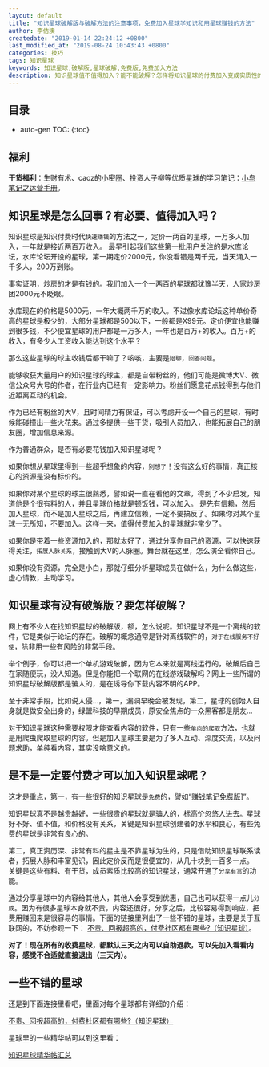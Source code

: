 ```yaml
---
layout: default
title: "知识星球破解版与破解方法的注意事项，免费加入星球学知识和用星球赚钱的方法"
author: 李佶澳
createdate: "2019-01-14 22:24:12 +0800"
last_modified_at: "2019-08-24 10:43:43 +0800"
categories: 技巧
tags: 知识星球
keywords: 知识星球,破解版,星球破解,免费版,免费加入方法
description: 知识星球值不值得加入？能不能破解？怎样将知识星球的付费加入变成实质性的免费加入？
---
```


## 目录
* auto-gen TOC:
{:toc}

## 福利

**干货福利**：生财有术、caoz的小密圈、投资人子柳等优质星球的学习笔记：[小鸟笔记之运营手册](https://www.lijiaocn.com/oper/)。

## 知识星球是怎么回事？有必要、值得加入吗？

知识星球是知识付费时代`快速赚钱`的方法之一，定价一两百的星球，一万多人加入，一年就是接近两百万收入。
最早引起我们这些第一批用户关注的是水库论坛，水库论坛开设的星球，第一期定价2000元，你没看错是两千元，当天涌入一千多人，200万到账。

事实证明，炒房的才是有钱的。我们加入一个一两百的星球都犹豫半天，人家炒房团2000元不眨眼。

水库现在的价格是5000元，一年大概两千万的收入。不过像水库论坛这种单价奇高的星球是极少的，大部分星球都是500以下，一般都是X99元。定价便宜也能赚到很多钱，不少便宜星球的用户都是一万多人，一年也是百万+的收入。百万+的收入，有多少人工资收入能达到这个水平？

那么这些星球的球主收钱后都干嘛了？咳咳，主要是`陪聊`，`回答问题`。

能够收获大量用户的知识星球的球主，都是自带粉丝的，他们可能是微博大V、微信公众号大号的作者，在行业内已经有一定影响力。粉丝们愿意花点钱得到与他们近距离互动的机会。

作为已经有粉丝的大V，且时间精力有保证，可以考虑开设一个自己的星球，有时候能碰撞出一些火花来。通过多提供一些干货，吸引人员加入，也能拓展自己的朋友圈，增加信息来源。

作为普通群众，是否有必要花钱加入知识星球呢？

如果你想从星球里得到一些超乎想象的内容，`别想了`！没有这么好的事情，真正核心的资源是没有标价的。

如果你对某个星球的球主很熟悉，譬如说一直在看他的文章，得到了不少启发，知道他是个很有料的人，并且星球价格就是顿饭钱，可以加入。
是先有信赖，然后加入星球，而不是加入星球之后，再建立信赖，一定不要搞反了。如果你对某个星球一无所知，不要加入。这样一来，值得付费加入的星球就非常少了。

如果你是带着一些资源加入的，那就太好了，通过分享你自己的资源，可以快速获得关注，`拓展人脉关系`，接触到大V的人脉圈。舞台就在这里，怎么演全看你自己。

如果你没有资源，完全是小白，那就仔细分析星球成员在做什么，为什么做这些，虚心请教，主动学习。

## 知识星球有没有破解版？要怎样破解？

网上有不少人在找知识星球的破解版，额，怎么说呢。知识星球不是一个离线的软件，它是类似于论坛的存在。破解的概念通常是针对离线软件的，`对于在线服务不好使`，除非用一些有风险的非常手段。

举个例子，你可以把一个单机游戏破解，因为它本来就是离线运行的，破解后自己在家随便玩，没人知道。但是你能把一个联网的在线游戏破解吗？网上一些所谓的知识星球破解版都是骗人的，是在诱导你下载内容不明的APP。

至于非常手段，比如说入侵...，第一，漏洞早晚会被发现，第二，星球的创始人自身就是做安全出身的，绿盟科技的早期成员，原安全焦点的一众黑客都是朋友...

对于知识星球这种需要权限才能查看内容的软件，只有一些`单向的爬取`方法，也就是用爬虫爬取星球的内容。但是加入星球主要是为了多人互动、深度交流，以及问题求助，单纯看内容，其实没啥意义的。

## 是不是一定要付费才可以加入知识星球呢？

这才是重点，第一，有一些很好的知识星球是`免费`的，譬如“[赚钱笔记免费版](https://www.lijiaocn.com/%E5%A5%BD%E8%B4%A7/2018/04/25/fu-fei-she-que.html#%E8%B5%9A%E9%92%B1%E7%AC%94%E8%AE%B0%E5%85%8D%E8%B4%B9%E7%89%88)]”。

知识星球真不是越贵越好，一些很贵的星球就是骗人的，标高价忽悠人进去。星球好不好、值不值，和价格没有关系，关键是知识星球创建者的水平和良心，有些免费的星球是非常有良心的。

第二，真正资历深、非常有料的星主是不靠星球为生的，只是借助知识星球联系读者，拓展人脉和丰富见识，因此定价反而是很便宜的，从几十块到一百多一点。
关键是这些有料、有干货，成员素质比较高的知识星球，通常开通了`分享有赏`的功能。

通过分享星球中的内容给其他人，其他人会享受到优惠，自己也可以获得一点儿`分成`。因为有很多星球本身就不贵，内容还很好，分享之后，比较容易得到响应，把费用赚回来是很容易的事情。下面的链接里列出了一些不错的星球，主要是关于互联网的，不妨参观一下： [不贵、回报超高的，付费社区都有哪些?（知识星球）](https://www.lijiaocn.com/%E5%A5%BD%E8%B4%A7/2018/04/25/fu-fei-she-que.html)。

**对了！现在所有的收费星球，都默认三天之内可以自助退款，可以先加入看看内容，感觉不合适就直接退出（三天内）。**

## 一些不错的星球

还是到下面连接里看吧，里面对每个星球都有详细的介绍：

[不贵、回报超高的，付费社区都有哪些?（知识星球）](https://www.lijiaocn.com/%E5%A5%BD%E8%B4%A7/2018/04/25/fu-fei-she-que.html)

星球里的一些精华帖可以到这里看：

[知识星球精华帖汇总](https://www.lijiaocn.com/tags/xingqiu.html)
